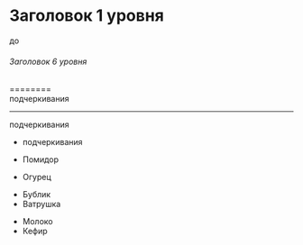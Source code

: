 # Заголовок 1 уровня
до
###### Заголовок 6 уровня

========  
 подчеркивания

--------       
 подчеркивания
 
 -  подчеркивания
 
 - Помидор
- Огурец

+ Бублик
+ Ватрушка

* Молоко
* Кефир

